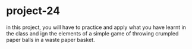 # project-24
in this project, you will have to practice and apply what you have learnt in the class and ign the elements of a simple game of throwing crumpled paper balls in a waste paper basket.
